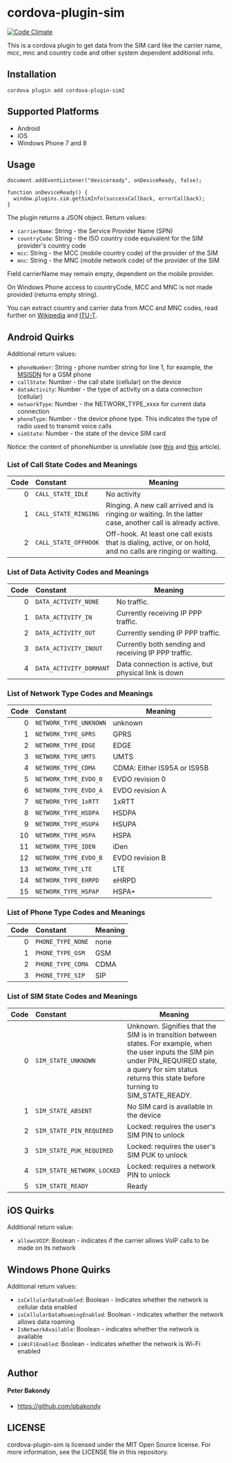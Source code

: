 # cordova-plugin-sim

[![Code Climate](https://codeclimate.com/github/pbakondy/cordova-plugin-sim/badges/gpa.svg)](https://codeclimate.com/github/pbakondy/cordova-plugin-sim)

This is a cordova plugin to get data from the SIM card like the carrier name, mcc, mnc and country code and other system dependent additional info.


## Installation

```
cordova plugin add cordova-plugin-sim2
```

## Supported Platforms

- Android
- iOS
- Windows Phone 7 and 8


## Usage

```
document.addEventListener("deviceready", onDeviceReady, false);

function onDeviceReady() {
  window.plugins.sim.getSimInfo(successCallback, errorCallback);
}
```

The plugin returns a JSON object. Return values:

* `carrierName`: String - the Service Provider Name (SPN)
* `countryCode`: String - the ISO country code equivalent for the SIM provider's country code
* `mcc`: String - the MCC (mobile country code) of the provider of the SIM
* `mnc`: String - the MNC (mobile network code) of the provider of the SIM

Field carrierName may remain empty, dependent on the mobile provider.

On Windows Phone access to countryCode, MCC and MNC is not made provided (returns empty string).

You can extract country and carrier data from MCC and MNC codes, read further on [Wikipedia](http://en.wikipedia.org/wiki/Mobile_country_code) and [ITU-T](http://www.itu.int/pub/T-SP-E.212B-2014).


## Android Quirks

Additional return values:

* `phoneNumber`: String - phone number string for line 1, for example, the [MSISDN](http://en.wikipedia.org/wiki/MSISDN) for a GSM phone
* `callState`: Number - the call state (cellular) on the device
* `dataActivity`: Number - the type of activity on a data connection (cellular)
* `networkType`: Number - the NETWORK_TYPE_xxxx for current data connection
* `phoneType`: Number - the device phone type. This indicates the type of radio used to transmit voice calls
* `simState`: Number - the state of the device SIM card

Notice: the content of phoneNumber is unreliable (see [this](http://stackoverflow.com/questions/7922734/getting-reliable-msisdn-from-android-phone-voicemailnumber-line1number) and [this](http://stackoverflow.com/questions/25861064/retrieving-line1-number-from-telephonymanager-in-android) article).


### List of Call State Codes and Meanings

| Code | Constant                      | Meaning
|-----:|:------------------------------|--------
|    0 | `CALL_STATE_IDLE`             | No activity
|    1 | `CALL_STATE_RINGING`          | Ringing. A new call arrived and is ringing or waiting. In the latter case, another call is already active.
|    2 | `CALL_STATE_OFFHOOK`          | Off-hook. At least one call exists that is dialing, active, or on hold, and no calls are ringing or waiting.


### List of Data Activity Codes and Meanings

| Code | Constant                      | Meaning
|-----:|:------------------------------|--------
|    0 | `DATA_ACTIVITY_NONE`          | No traffic.
|    1 | `DATA_ACTIVITY_IN`            | Currently receiving IP PPP traffic.
|    2 | `DATA_ACTIVITY_OUT`           | Currently sending IP PPP traffic.
|    3 | `DATA_ACTIVITY_INOUT`         | Currently both sending and receiving IP PPP traffic.
|    4 | `DATA_ACTIVITY_DORMANT`       | Data connection is active, but physical link is down


### List of Network Type Codes and Meanings

| Code | Constant                      | Meaning
|-----:|:------------------------------|--------
|    0 | `NETWORK_TYPE_UNKNOWN`        | unknown
|    1 | `NETWORK_TYPE_GPRS`           | GPRS
|    2 | `NETWORK_TYPE_EDGE`           | EDGE
|    3 | `NETWORK_TYPE_UMTS`           | UMTS
|    4 | `NETWORK_TYPE_CDMA`           | CDMA: Either IS95A or IS95B
|    5 | `NETWORK_TYPE_EVDO_0`         | EVDO revision 0
|    6 | `NETWORK_TYPE_EVDO_A`         | EVDO revision A
|    7 | `NETWORK_TYPE_1xRTT`          | 1xRTT
|    8 | `NETWORK_TYPE_HSDPA`          | HSDPA
|    9 | `NETWORK_TYPE_HSUPA`          | HSUPA
|   10 | `NETWORK_TYPE_HSPA`           | HSPA
|   11 | `NETWORK_TYPE_IDEN`           | iDen
|   12 | `NETWORK_TYPE_EVDO_B`         | EVDO revision B
|   13 | `NETWORK_TYPE_LTE`            | LTE
|   14 | `NETWORK_TYPE_EHRPD`          | eHRPD
|   15 | `NETWORK_TYPE_HSPAP`          | HSPA+


### List of Phone Type Codes and Meanings

| Code | Constant                      | Meaning
|-----:|:------------------------------|--------
|    0 | `PHONE_TYPE_NONE`             | none
|    1 | `PHONE_TYPE_GSM`              | GSM
|    2 | `PHONE_TYPE_CDMA`             | CDMA
|    3 | `PHONE_TYPE_SIP`              | SIP


### List of SIM State Codes and Meanings

| Code | Constant                      | Meaning
|-----:|:------------------------------|--------
|    0 | `SIM_STATE_UNKNOWN`           | Unknown. Signifies that the SIM is in transition between states. For example, when the user inputs the SIM pin under PIN_REQUIRED state, a query for sim status returns this state before turning to SIM_STATE_READY.
|    1 | `SIM_STATE_ABSENT`            | No SIM card is available in the device
|    2 | `SIM_STATE_PIN_REQUIRED`      | Locked: requires the user's SIM PIN to unlock
|    3 | `SIM_STATE_PUK_REQUIRED`      | Locked: requires the user's SIM PUK to unlock
|    4 | `SIM_STATE_NETWORK_LOCKED`    | Locked: requires a network PIN to unlock
|    5 | `SIM_STATE_READY`             | Ready


## iOS Quirks

Additional return value:

* `allowsVOIP`: Boolean - indicates if the carrier allows VoIP calls to be made on its network


## Windows Phone Quirks

Additional return values:

* `isCellularDataEnabled`: Boolean - indicates whether the network is cellular data enabled
* `isCellularDataRoamingEnabled`: Boolean - indicates whether the network allows data roaming
* `IsNetworkAvailable`: Boolean - indicates whether the network is available
* `isWiFiEnabled`: Boolean - indicates whether the network is Wi-Fi enabled


## Author

#### Peter Bakondy

- https://github.com/pbakondy


## LICENSE

cordova-plugin-sim is licensed under the MIT Open Source license. For more information, see the LICENSE file in this repository.
